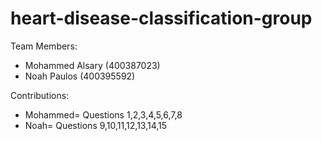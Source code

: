 # heart-disease-classification-group

Team Members:
- Mohammed Alsary (400387023) 
- Noah Paulos (400395592)

Contributions:
- Mohammed= Questions 1,2,3,4,5,6,7,8
- Noah= Questions 9,10,11,12,13,14,15

